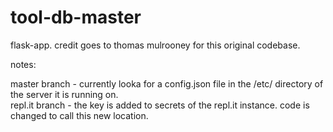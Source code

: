 # tool-db-master
flask-app. credit goes to thomas mulrooney for this original codebase.

notes:  

master branch - currently looka for a config.json file in the /etc/ directory of the server it is running on.  
repl.it branch - the key is added to secrets of the repl.it instance. code is changed to call this new location.
